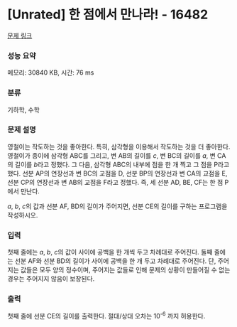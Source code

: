 # [Unrated] 한 점에서 만나라! - 16482 

[문제 링크](https://www.acmicpc.net/problem/16482) 

### 성능 요약

메모리: 30840 KB, 시간: 76 ms

### 분류

기하학, 수학

### 문제 설명

<p>영철이는 작도하는 것을 좋아한다. 특히, 삼각형을 이용해서 작도하는 것을 더 좋아한다. 영철이가 종이에 삼각형 ABC를 그리고, 변 AB의 길이를 <em>c</em>, 변 BC의 길이를 <em>a</em>, 변 CA의 길이를 <em>b</em>라고 정했다. 그 다음, 삼각형 ABC의 내부에 점을 한 개 찍고 그 점을 P라고 했다. 선분 AP의 연장선과 변 BC의 교점을 D, 선분 BP의 연장선과 변 CA의 교점을 E, 선분 CP의 연장선과 변 AB의 교점을 F라고 정했다. 즉, 세 선분 AD, BE, CF는 한 점 P에서 만난다.</p>

<p><em>a</em>, <em>b</em>, <em>c</em>의 값과 선분 AF, BD의 길이가 주어지면, 선분 CE의 길이를 구하는 프로그램을 작성하시오.</p>

### 입력 

 <p>첫째 줄에는 <em>a</em>, <em>b</em>, <em>c</em>의 값이 사이에 공백을 한 개씩 두고 차례대로 주어진다. 둘째 줄에는 선분 AF와 선분 BD의 길이가 사이에 공백을 한 개 두고 차례대로 주어진다. 단, 주어지는 값들은 모두 양의 정수이며, 주어지는 값들로 인해 문제의 상황이 만들어질 수 없는 경우는 주어지지 않음이 보장된다.</p>

### 출력 

 <p>첫째 줄에 선분 CE의 길이를 출력한다. 절대/상대 오차는 10<sup>-6</sup> 까지 허용한다.</p>
<!--<p>첫째 줄에 선분 CE의 길이를 소수점 아래의 셋째 자리에서 반올림하여 출력한다. (단, 절대/상대 오차는 10<sup>-2</sup>까지 허용하며, 정답이 3인 경우에는 <code>3.00</code>, 정답이 6.9인 경우에는 <code>6.90</code>을 출력해야 한다.)</p>-->

